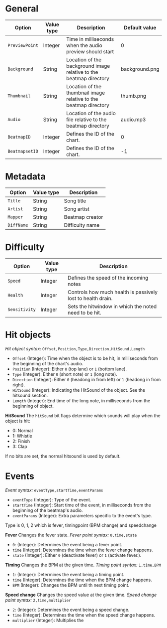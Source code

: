 # General
| Option         | Value type | Description                                                        | Default value  |
|----------------|------------|--------------------------------------------------------------------|----------------|
| `PreviewPoint` | Integer    | Time in milliseconds when the audio preview should start           | 0              |
| `Background`   | String     | Location of the background image relative to the beatmap directory | background.png |
| `Thumbnail`    | String     | Location of the thumbnail image relative to the beatmap directory  | thumb.png      |
| `Audio`        | String     | Location of the audio file relative to the beatmap directory       | audio.mp3      |
| `BeatmapID`    | Integer    | Defines the ID of the chart.                                       | 0              |
| `BeatmapsetID` | Integer    | Defines the ID of the chart.                                       | -1             |

# Metadata
| Option     | Value type | Description      |
|------------|------------|------------------|
| `Title`    | String     | Song title       |
| `Artist`   | String     | Song artist      |
| `Mapper`   | String     | Beatmap creator  |
| `DiffName` | String     | Difficulty name  |


# Difficulty
| Option        | Value type | Description                                                 |
|---------------|------------|-------------------------------------------------------------|
| `Speed`       | Integer    | Defines the speed of the incoming notes                     |
| `Health`      | Integer    | Controls how much health is passively lost to health drain. |
| `Sensitivity` | Integer    | Sets the hitwindow in which the noted need to be hit.       |

# Hit objects

_Hit object syntax:_  `Offset,Position,Type,Direction,HitSound,Length`

-    `Offset`  (Integer):   Time when the object is to be hit, in milliseconds from the beginning of the chart's audio.    
-   `Position`  (Integer):  Either `0` (top lane) or `1` (bottom lane).
-   `Type`  (Integer): Either `0` (short note) or `1` (long note).
-   `Direction`  (Integer): Either `0` (headong in from left) or `1` (headong in from right).
-   `HitSound`  (Integer):  Indicating the HitSound of the object. See the hitsound section.
 -   `Length`  (Integer):  End time of the long note, in milliseconds from the beginning of object.

**HitSound**
The  `hitSound`  bit flags determine which sounds will play when the object is hit:
-   0: Normal 
-   1: Whistle
-   2: Finish
-   3: Clap

If no bits are set, the normal hitsound is used by default.

# Events
_Event syntax:_  `eventType,startTime,eventParams`

-   `eventType`  (Integer): Type of the event.
-   `startTime`  (Integer): Start time of the event, in milliseconds from the beginning of the beatmap's audio.
-   `eventParams`  (Integer): Extra parameters specific to the event's type.

Type is 0, 1, 2 which is fever, timingpoint (BPM change) and speedchange

**Fever**
Changes the fever state.
*Fever point syntax:* `0,time,state`

- `0`: (Integer): Determines the event being a fever point.
- `time` (Integer): Determines the time when the fever change happens.
- `state` (Integer): Either `0` (deactivate fever) or `1` (activate fever.).

**Timing**
Changes the BPM at the given time.
*Timing point syntax:* `1,time,BPM`
- `1`: (Integer): Determines the event being a timing point.
- `time` (Integer): Determines the time when the BPM change happens.
- `BPM` (Integer): Changes  the BPM until th next timing point. 

**Speed change**
Changes the speed value at the given time.
*Speed change paint syntax:* `2,time,multiplier`
- `2`: (Integer): Determines the event being a speed change.
- `time` (Integer): Determines the time when the speed  change happens.
- `multiplier` (Integer): Multiplies the 